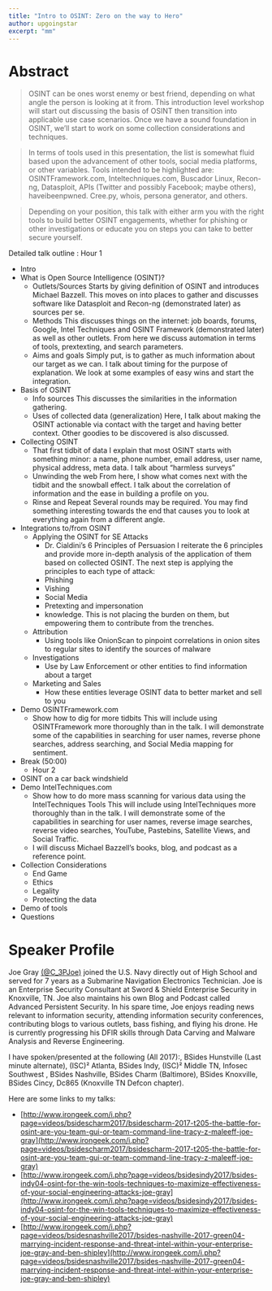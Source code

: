```yaml
---
title: "Intro to OSINT: Zero on the way to Hero"
author: upgoingstar
excerpt: "mm"
---
```

# Abstract

> OSINT can be ones worst enemy or best friend, depending on what angle the person is looking at it from. This introduction level workshop will start out discussing the basis of OSINT then transition into applicable use case scenarios. Once we have a sound foundation in OSINT, we’ll start to work on some collection considerations and techniques. 

> In terms of tools used in this presentation, the list is somewhat fluid based upon the advancement of other tools, social media platforms, or other variables. Tools intended to be highlighted are: OSINTFramework.com, Inteltechniques.com, Buscador Linux, Recon-ng, Datasploit, APIs (Twitter and possibly Facebook; maybe others), haveibeenpwned. Cree.py, whois, persona generator, and others.

> Depending on your position, this talk with either arm you with the right tools to build better OSINT engagements, whether for phishing or other investigations or educate you on steps you can take to better secure yourself.

Detailed talk outline :
Hour 1
* Intro 
* What is Open Source Intelligence (OSINT)? 
  * Outlets/Sources Starts by giving definition of OSINT and introduces Michael Bazzell. This moves on into places to gather and discusses software like Datasploit and Recon-ng (demonstrated later) as sources per se.
  * Methods This discusses things on the internet: job boards, forums, Google, Intel Techniques and OSINT Framework (demonstrated later) as well as other outlets. From here we discuss automation in terms of tools, prextexting, and search parameters.
  * Aims and goals Simply put, is to gather as much information about our target as we can. I talk about timing for the purpose of explanation. We look at some examples of easy wins and start the integration. 
* Basis of OSINT 
  * Info sources This discusses the similarities in the information gathering.
  * Uses of collected data (generalization) Here, I talk about making the OSINT actionable via contact with the target and having better context. Other goodies to be discovered is also discussed.
* Collecting OSINT 
  * That first tidbit of data I explain that most OSINT starts with something minor: a name, phone number, email address, user name, physical address, meta data. I talk about “harmless surveys”
  * Unwinding the web From here, I show what comes next with the tidbit and the snowball effect. I talk about the correlation of information and the ease in building a profile on you.
  * Rinse and Repeat Several rounds may be required. You may find something interesting towards the end that causes you to look at everything again from a different angle. 
* Integrations to/from OSINT 
  * Applying the OSINT for SE Attacks 
    * Dr. Cialdini’s 6 Principles of Persuasion I reiterate the 6 principles and provide more in-depth analysis of the application of them based on collected OSINT. The next step is applying the principles to each type of attack:
    * Phishing
    * Vishing
    * Social Media
    * Pretexting and impersonation
    * knowledge. This is not placing the burden on them, but empowering them to contribute from the trenches.
  * Attribution
    * Using tools like OnionScan to pinpoint correlations in onion sites to regular sites to identify the sources of malware
  * Investigations
    * Use by Law Enforcement or other entities to find information about a target
  * Marketing and Sales
    * How these entities leverage OSINT data to better market and sell to you
* Demo OSINTFramework.com 
  * Show how to dig for more tidbits This will include using OSINTFramework more thoroughly than in the talk. I will demonstrate some of the capabilities in searching for user names, reverse phone searches, address searching, and Social Media mapping for sentiment.
* Break (50:00)
    * Hour 2 
* OSINT on a car back windshield 
* Demo IntelTechniques.com 
  * Show how to do more mass scanning for various data using the IntelTechniques Tools This will include using IntelTechniques more thoroughly than in the talk. I will demonstrate some of the capabilities in searching for user names, reverse image searches, reverse video searches, YouTube, Pastebins, Satellite Views, and Social Traffic.
  * I will discuss Michael Bazzell’s books, blog, and podcast as a reference point.
* Collection Considerations 
  * End Game
  * Ethics
  * Legality
  * Protecting the data
* Demo of tools 
* Questions 



# Speaker Profile

Joe Gray [(@C_3PJoe)](https://twitter.com/C_3PJoe) joined the U.S. Navy directly out of High School and served for 7 years as a Submarine Navigation Electronics Technician. Joe is an Enterprise Security Consultant at Sword & Shield Enterprise Security in Knoxville, TN. Joe also maintains his own Blog and Podcast called Advanced Persistent Security. In his spare time, Joe enjoys reading news relevant to information security, attending information security conferences, contributing blogs to various outlets, bass fishing, and flying his drone. He is currently progressing his DFIR skills through Data Carving and Malware Analysis and Reverse Engineering.

I have spoken/presented at the following (All 2017):, BSides Hunstville (Last minute alternate), (ISC)² Atlanta, BSides Indy, (ISC)² Middle TN, Infosec Southwest , BSides Nashville, BSides Charm (Baltimore), BSides Knoxville, BSides Cincy, Dc865 (Knoxville TN Defcon chapter).

Here are some links to my talks:
* [http://www.irongeek.com/i.php?page=videos/bsidescharm2017/bsidescharm-2017-t205-the-battle-for-osint-are-you-team-gui-or-team-command-line-tracy-z-maleeff-joe-gray](http://www.irongeek.com/i.php?page=videos/bsidescharm2017/bsidescharm-2017-t205-the-battle-for-osint-are-you-team-gui-or-team-command-line-tracy-z-maleeff-joe-gray)
* [http://www.irongeek.com/i.php?page=videos/bsidesindy2017/bsides-indy04-osint-for-the-win-tools-techniques-to-maximize-effectiveness-of-your-social-engineering-attacks-joe-gray](http://www.irongeek.com/i.php?page=videos/bsidesindy2017/bsides-indy04-osint-for-the-win-tools-techniques-to-maximize-effectiveness-of-your-social-engineering-attacks-joe-gray)
* [http://www.irongeek.com/i.php?page=videos/bsidesnashville2017/bsides-nashville-2017-green04-marrying-incident-response-and-threat-intel-within-your-enterprise-joe-gray-and-ben-shipley](http://www.irongeek.com/i.php?page=videos/bsidesnashville2017/bsides-nashville-2017-green04-marrying-incident-response-and-threat-intel-within-your-enterprise-joe-gray-and-ben-shipley)
